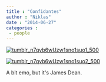 ```yaml
---
title : "Confidantes"
author : "Niklas"
date : "2014-06-27"
categories : 
 - people
---
```


[![tumblr_n7qvb6wUzw1sno1suo1_500](https://niklasblog.com/wp-content/tumblr_n7qvb6wUzw1sno1suo1_500.gif)](https://niklasblog.com/wp-content/tumblr_n7qvb6wUzw1sno1suo1_500.gif)

[![tumblr_n7qvb6wUzw1sno1suo2_500](https://niklasblog.com/wp-content/tumblr_n7qvb6wUzw1sno1suo2_500.gif)](https://niklasblog.com/wp-content/tumblr_n7qvb6wUzw1sno1suo2_500.gif)

A bit emo, but it's James Dean.
